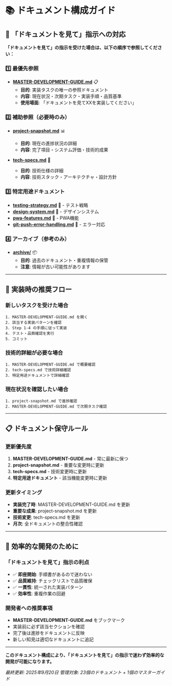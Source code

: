 # 📚 ドキュメント構成ガイド

## 🎯 「ドキュメントを見て」指示への対応

**「ドキュメントを見て」の指示を受けた場合は、以下の順序で参照してください：**

### 1️⃣ **最優先参照**
- **[MASTER-DEVELOPMENT-GUIDE.md](./MASTER-DEVELOPMENT-GUIDE.md)** 📋
  - **目的**: 実装タスクの唯一の参照ドキュメント
  - **内容**: 現在状況・次期タスク・実装手順・品質基準
  - **使用場面**: 「ドキュメントを見てXXを実装してください」

### 2️⃣ **補助参照（必要時のみ）**
- **[project-snapshot.md](./project-snapshot.md)** 📊
  - **目的**: 現在の進捗状況の詳細
  - **内容**: 完了項目・システム評価・技術的成果
  
- **[tech-specs.md](./tech-specs.md)** 🔧
  - **目的**: 技術仕様の詳細
  - **内容**: 技術スタック・アーキテクチャ・設計方針

### 3️⃣ **特定用途ドキュメント**
- **[testing-strategy.md](./testing-strategy.md)** 🧪 - テスト戦略
- **[design-system.md](./design-system.md)** 🎨 - デザインシステム
- **[pwa-features.md](./pwa-features.md)** 📱 - PWA機能
- **[git-push-error-handling.md](./git-push-error-handling.md)** 🚨 - エラー対応

### 4️⃣ **アーカイブ（参考のみ）**
- **[archive/](./archive/)** 📦
  - **目的**: 過去のドキュメント・重複情報の保管
  - **注意**: 情報が古い可能性があります

---

## 🚀 実装時の推奨フロー

### 新しいタスクを受けた場合
```
1. MASTER-DEVELOPMENT-GUIDE.md を開く
2. 該当する実装パターンを確認
3. Step 1-4 の手順に従って実装
4. テスト・品質確認を実行
5. コミット
```

### 技術的詳細が必要な場合
```
1. MASTER-DEVELOPMENT-GUIDE.md で概要確認
2. tech-specs.md で技術詳細確認
3. 特定用途ドキュメントで詳細確認
```

### 現在状況を確認したい場合
```
1. project-snapshot.md で進捗確認
2. MASTER-DEVELOPMENT-GUIDE.md で次期タスク確認
```

---

## 📋 ドキュメント保守ルール

### 更新優先度
1. **MASTER-DEVELOPMENT-GUIDE.md** - 常に最新に保つ
2. **project-snapshot.md** - 重要な変更時に更新
3. **tech-specs.md** - 技術変更時に更新
4. **特定用途ドキュメント** - 該当機能変更時に更新

### 更新タイミング
- **実装完了時**: MASTER-DEVELOPMENT-GUIDE.md を更新
- **重要な成果**: project-snapshot.md を更新
- **技術変更**: tech-specs.md を更新
- **月次**: 全ドキュメントの整合性確認

---

## 🎯 効率的な開発のために

### 「ドキュメントを見て」指示の利点
- ✅ **即座開始**: 手順書があるので迷わない
- ✅ **品質維持**: チェックリストで品質確保
- ✅ **一貫性**: 統一された実装パターン
- ✅ **効率性**: 重複作業の回避

### 開発者への推奨事項
- **MASTER-DEVELOPMENT-GUIDE.md** をブックマーク
- 実装前に必ず該当セクションを確認
- 完了後は進捗をドキュメントに反映
- 新しい知見は適切なドキュメントに追記

---

**このドキュメント構成により、「ドキュメントを見て」の指示で迷わず効率的な開発が可能になります。**

*最終更新: 2025年9月20日*
*管理対象: 23個のドキュメント + 1個のマスターガイド*
